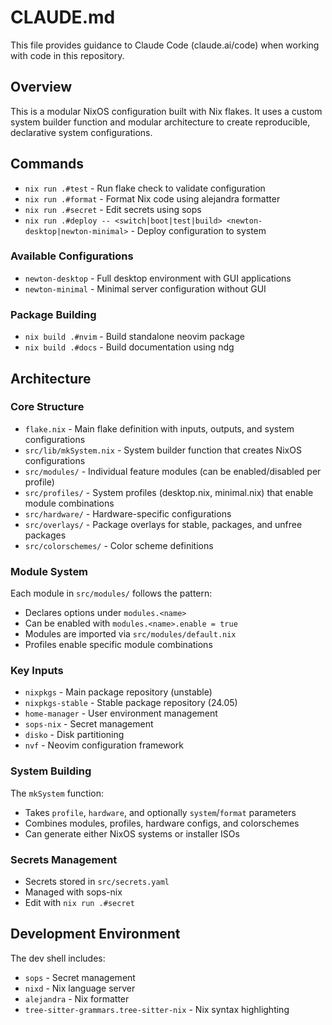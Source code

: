 # CLAUDE.md

This file provides guidance to Claude Code (claude.ai/code) when working with code in this repository.

## Overview

This is a modular NixOS configuration built with Nix flakes. It uses a custom system builder function and modular architecture to create reproducible, declarative system configurations.

## Commands

- `nix run .#test` - Run flake check to validate configuration
- `nix run .#format` - Format Nix code using alejandra formatter
- `nix run .#secret` - Edit secrets using sops
- `nix run .#deploy -- <switch|boot|test|build> <newton-desktop|newton-minimal>` - Deploy configuration to system

### Available Configurations
- `newton-desktop` - Full desktop environment with GUI applications
- `newton-minimal` - Minimal server configuration without GUI

### Package Building
- `nix build .#nvim` - Build standalone neovim package
- `nix build .#docs` - Build documentation using ndg

## Architecture

### Core Structure
- `flake.nix` - Main flake definition with inputs, outputs, and system configurations
- `src/lib/mkSystem.nix` - System builder function that creates NixOS configurations
- `src/modules/` - Individual feature modules (can be enabled/disabled per profile)
- `src/profiles/` - System profiles (desktop.nix, minimal.nix) that enable module combinations
- `src/hardware/` - Hardware-specific configurations
- `src/overlays/` - Package overlays for stable, packages, and unfree packages
- `src/colorschemes/` - Color scheme definitions

### Module System
Each module in `src/modules/` follows the pattern:
- Declares options under `modules.<name>`
- Can be enabled with `modules.<name>.enable = true`
- Modules are imported via `src/modules/default.nix`
- Profiles enable specific module combinations

### Key Inputs
- `nixpkgs` - Main package repository (unstable)
- `nixpkgs-stable` - Stable package repository (24.05)
- `home-manager` - User environment management
- `sops-nix` - Secret management
- `disko` - Disk partitioning
- `nvf` - Neovim configuration framework

### System Building
The `mkSystem` function:
- Takes `profile`, `hardware`, and optionally `system`/`format` parameters
- Combines modules, profiles, hardware configs, and colorschemes
- Can generate either NixOS systems or installer ISOs

### Secrets Management
- Secrets stored in `src/secrets.yaml`
- Managed with sops-nix
- Edit with `nix run .#secret`

## Development Environment

The dev shell includes:
- `sops` - Secret management
- `nixd` - Nix language server
- `alejandra` - Nix formatter
- `tree-sitter-grammars.tree-sitter-nix` - Nix syntax highlighting